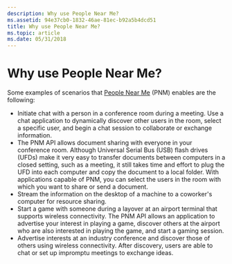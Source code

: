```yaml
---
description: Why use People Near Me?
ms.assetid: 94e37cb0-1832-46ae-81ec-b92a5b4dcd51
title: Why use People Near Me?
ms.topic: article
ms.date: 05/31/2018
---
```


# Why use People Near Me?

Some examples of scenarios that [People Near Me](about-people-near-me.md) (PNM) enables are the following:

-   Initiate chat with a person in a conference room during a meeting. Use a chat application to dynamically discover other users in the room, select a specific user, and begin a chat session to collaborate or exchange information.
-   The PNM API allows document sharing with everyone in your conference room. Although Universal Serial Bus (USB) flash drives (UFDs) make it very easy to transfer documents between computers in a closed setting, such as a meeting, it still takes time and effort to plug the UFD into each computer and copy the document to a local folder. With applications capable of PNM, you can select the users in the room with which you want to share or send a document.
-   Stream the information on the desktop of a machine to a coworker's computer for resource sharing.
-   Start a game with someone during a layover at an airport terminal that supports wireless connectivity. The PNM API allows an application to advertise your interest in playing a game, discover others at the airport who are also interested in playing the game, and start a gaming session.
-   Advertise interests at an industry conference and discover those of others using wireless connectivity. After discovery, users are able to chat or set up impromptu meetings to exchange ideas.

 

 



